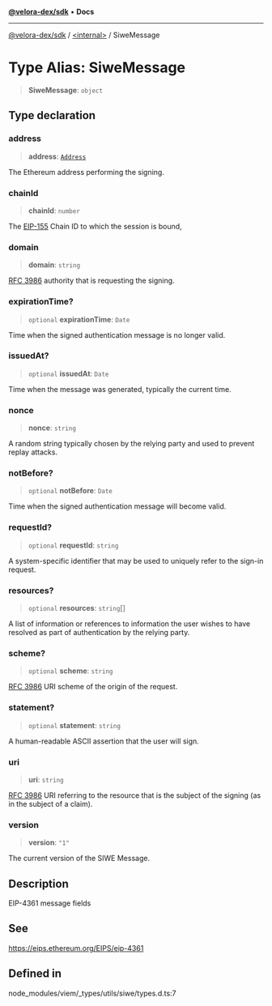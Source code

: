 [**@velora-dex/sdk**](../../README.md) • **Docs**

***

[@velora-dex/sdk](../../globals.md) / [\<internal\>](../README.md) / SiweMessage

# Type Alias: SiweMessage

> **SiweMessage**: `object`

## Type declaration

### address

> **address**: [`Address`](Address.md)

The Ethereum address performing the signing.

### chainId

> **chainId**: `number`

The [EIP-155](https://eips.ethereum.org/EIPS/eip-155) Chain ID to which the session is bound,

### domain

> **domain**: `string`

[RFC 3986](https://www.rfc-editor.org/rfc/rfc3986) authority that is requesting the signing.

### expirationTime?

> `optional` **expirationTime**: `Date`

Time when the signed authentication message is no longer valid.

### issuedAt?

> `optional` **issuedAt**: `Date`

Time when the message was generated, typically the current time.

### nonce

> **nonce**: `string`

A random string typically chosen by the relying party and used to prevent replay attacks.

### notBefore?

> `optional` **notBefore**: `Date`

Time when the signed authentication message will become valid.

### requestId?

> `optional` **requestId**: `string`

A system-specific identifier that may be used to uniquely refer to the sign-in request.

### resources?

> `optional` **resources**: `string`[]

A list of information or references to information the user wishes to have resolved as part of authentication by the relying party.

### scheme?

> `optional` **scheme**: `string`

[RFC 3986](https://www.rfc-editor.org/rfc/rfc3986#section-3.1) URI scheme of the origin of the request.

### statement?

> `optional` **statement**: `string`

A human-readable ASCII assertion that the user will sign.

### uri

> **uri**: `string`

[RFC 3986](https://www.rfc-editor.org/rfc/rfc3986) URI referring to the resource that is the subject of the signing (as in the subject of a claim).

### version

> **version**: `"1"`

The current version of the SIWE Message.

## Description

EIP-4361 message fields

## See

https://eips.ethereum.org/EIPS/eip-4361

## Defined in

node\_modules/viem/\_types/utils/siwe/types.d.ts:7
